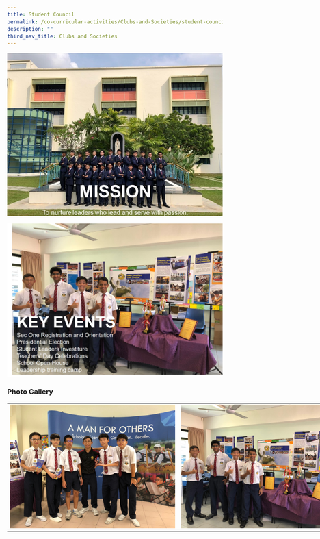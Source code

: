 ```yaml
---
title: Student Council
permalink: /co-curricular-activities/Clubs-and-Societies/student-council/
description: ""
third_nav_title: Clubs and Societies
---
```

![](/images/sc1.jpeg)

![](/images/sc3.jpeg)

### Photo Gallery

<table style="undefined;table-layout: fixed; width: 800px">
<colgroup>
<col style="width: 400px">
<col style="width: 400px">
</colgroup>
<tbody>
  <tr>
    <td><img src="/images/sc4.jpeg"></td>
    <td><img src="/images/sc5.jpeg"></td>
  </tr>
</tbody>
</table>